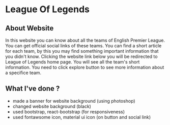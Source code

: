 # League Of Legends

## About Website
In this website you can know about all the teams of English Premier League. You can get official social links of these teams. You can find a short article for each team, by this you may find something important information that you didn't know. Clicking the website link below you will be redirected to League of Legends home page. You will see all the team's short information. You need to click explore button to see more information about a specifice team.

## What I've done ?
- made a banner for website background (using photoshop)
- changed website background (black)
- used bootstrap, react-bootstrap (for responsiveness)
- used fontawsome icon, material ui icon (on button and social link)